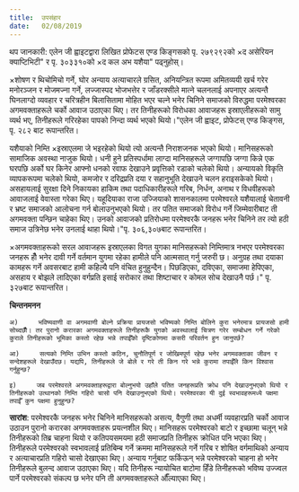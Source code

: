 ```yaml
---
title:  उपसंहार
date:   02/08/2019
---
```


थप जानकारी: एलेन जी ह्वाइटद्वारा लिखित प्रोफेटस एण्ड किङ्गसको पृ. २७९­२९२को ×द असेरियन क्याप्टिभिटी" र पृ. ३०३­३१०को ×द कल अभ यशैया" पढ्नुहोस्।

×शोषण र थिचोमिचो गर्ने, घोर अन्याय अत्याचारले ग्रसित, अनियन्त्रित रूपमा अमितव्ययी खर्च गरेर मनोरञ्जन र मोजमज्ना गर्ने, लज्जास्पद भोजभत्तेर र जाँडरक्सीले मात्ने चलनलाई अपनाएर अत्यन्तै घिनलाग्दो व्यवहार र चरित्रहीन बिलासितामा मोहित भएर चल्ने  भनेर चिनिने समाजको विरुद्धमा परमेश्वरका अगमवक्ताहरूले चर्को आवाज उठाएका थिए। तर तिनीहरूको विरोधका आवाजहरू इस्राएलीहरूको सामु व्यर्थ भए, तिनीहरूले गरिरहेका पापको निन्दा व्यर्थ भएको थियो।"­एलेन जी ह्वाइट, प्रोफेटस् एण्ड किङ्गस, पृ. २८२ बाट रूपान्तरित।

यशैयाको निम्ति ×इस्राएलमा जे भइरहेको थियो त्यो अत्यन्तै निराशजनक भएको थियो। मानिसहरूको सामाजिक अवस्था नाजुक थियो। धनी हुने प्रतिस्पर्धामा लाग्दा मानिसहरूले जग्गापछि जग्गा किन्ने एक घरपछि अर्को घर किनेर आफ्नो धनको रवाफ देखाउने प्रवृत्तिको रडाको चलेको थियो। अन्यायको विकृति व्यापकरूपमा चलेको थियो, कमजोर र दरिद्रप्रति दया र सहानुभूति देखाउने चलन हराइसकेको थियो। असहायलाई सुरक्षा दिने निकायका हाकिम तथा पदाधिकारीहरूले गरिब, निर्धन, अनाथ र विधवीहरूको आवाजलाई वेवास्ता गरेका थिए। यहूदियाका राजा उज्जियाको शासनकालमा परमेश्वरले यशैयालाई चेतावनी र भ्रष्ट समाजको आलोचना गर्न बोलाउनुभएको थियो। तर पतित समाजको विरोध गर्ने जिम्मेवारीबाट ती अगमवक्ता पन्छिन चाहेका थिए। उनको आवाजको प्रतिरोधमा परमेश्वरकै जनहरू भनेर चिनिने तर त्यो हठी समाज उत्रिनेछ भनेर उनलाई थाहा थियो।"­पृ. ३०६,३०७बाट रूपान्तरित।

×अगमवक्ताहरूको सरल आवाजहरू इस्राएलका विगत युगका मानिसहरूको निम्तिमात्र नभएर परमेश्वरका जनहरू हौँ भनेर दावी गर्ने वर्तमान युगमा रहेका हामीले पनि आत्मसात् गर्नु जरुरी छ। अनुग्रह तथा दयाका कामहरू गर्ने अवसरबाट हामी कहिल्यै पनि वंचित हुनुहुन्दैन। पिछडिएका, दविएका, समाजमा हेपिएका, असहाय र बोझले लादिएका वर्गप्रति इसाई सरोकार तथा शिष्टाचार र कोमल  सोच देखाउनै पर्छ।" पृ. ३२७बाट रूपान्तरित।

**चिन्तनमनन**

`अ) 	भविष्यवाणी वा अगमवाणी बोल्ने प्रक्रिया प्रायजसो भविष्यको निम्ति बोलिने कुरा भनेरमात्र प्रायजसो हामी सोच्दछौँ। तर पुरानो करारका अगमवक्ताहरूले तिनीहरूकै युगको अवस्थालाई चित्रण गरेर सम्बोधन गर्ने गरेको कुराले तिनीहरूको भूमिका कस्तो रहेछ भन्ने तपाईँको दृष्टिकोणमा कसरी परिवर्तन हुन जानुपर्छ?`

`आ) 	सत्यको निम्ति उभिन कस्तो कठिन, चुनौतिपूर्ण र जोखिमपूर्ण रहेछ भनेर अगमवक्ताका जीवन र सन्देशहरूले देखाउँदछ। यद्यपि, तिनीहरूले जे बोले र गरे ती किन गरे भन्ने कुरामा तपाईँले किन विश्वास गर्नुहुन्छ?`  

`इ) 	जब परमेश्वरले अगमवक्ताहरूद्वारा बोल्नुभयो उहाँले पतित जनहरूप्रति क्रोध पनि देखाउनुभएको थियो र तिनीहरूको उत्थानको निम्ति गहिरो चासो पनि देखाउनुभएको थियो। परमेश्वरका यी दुई स्वभावहरूमध्ये पक्षमा तपाईँ कुन पक्षमा हुनुहुन्छ?`

**सारांश**: परमेश्वरकै जनहरू भनेर चिनिने मानिसहरूको असत्य, वैगुणी तथा अधर्मी व्यवहारप्रति चर्को आवाज उठाउन पुरानो करारका अगमवक्ताहरू प्रयत्नशील थिए। मानिसहरू परमेश्वरको बाटो र इच्छामा चलून् भन्ने तिनीहरूको तिब्र चाहना थियो र कतिपयसमयमा हठी समाजप्रति तिनीहरू क्रोधित पनि भएका थिए। तिनीहरूले परमेश्वरको स्वभावलाई प्रतिबिम्ब गर्ने क्रममा मानिसहरूले गर्ने गरिब र शोषित वर्गमाथिको अन्याय र अत्याचारप्रति गहिरो चासो देखाएका थिए। अन्याय गर्नुबाट फर्किऊन् भन्ने परमेश्वरको चाहना हो भनेर तिनीहरूले बुलन्द आवाज उठाएका थिए। यदि तिनीहरू न्यायोचित बाटोमा हिँडे तिनीहरूको भविष्य उज्ज्वल पार्ने परमेश्वरको संकल्प छ भनेर पनि ती अगमवक्ताहरूले औँल्याएका थिए।